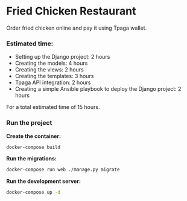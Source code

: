 # Fried Chicken Restaurant

Order fried chicken online and pay it using Tpaga wallet.

### Estimated time:

- Setting up the Django project: 2 hours
- Creating the models: 4 hours
- Creating the views: 2 hours
- Creating the templates: 3 hours
- Tpaga API integration: 2 hours
- Creating a simple Ansible playbook to deploy the Django project: 2 hours

For a total estimated time of 15 hours.


### Run the project
**Create the container:**
```bash
docker-compose build
```
**Run the migrations:**
```bash
docker-compose run web ./manage.py migrate
```
**Run the development server:**
```bash
docker-compose up -d
```
